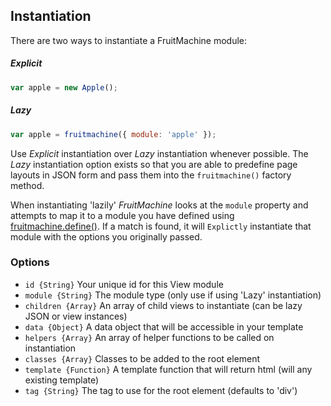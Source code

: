 ## Instantiation

There are two ways to instantiate a FruitMachine module:

##### Explicit

```js
var apple = new Apple();
```

##### Lazy

```js
var apple = fruitmachine({ module: 'apple' });
```

Use *Explicit* instantiation over *Lazy* instantiation whenever possible. The *Lazy* instantiation option exists so that you are able to predefine page layouts in JSON form and pass them into the `fruitmachine()` factory method.

When instantiating 'lazily' *FruitMachine* looks at the `module` property and attempts to map it to a module you have defined using [fruitmachine.define()](defining-modules.md). If a match is found, it will `Explictly` instantiate that module with the options you originally passed.

### Options

- `id {String}` Your unique id for this View module
- `module {String}` The module type (only use if using 'Lazy' instantiation)
- `children {Array}` An array of child views to instantiate (can be lazy JSON or view instances)
- `data {Object}` A data object that will be accessible in your template
- `helpers {Array}` An array of helper functions to be called on instantiation
- `classes {Array}` Classes to be added to the root element
- `template {Function}` A template function that will return html (will any existing template)
- `tag {String}` The tag to use for the root element (defaults to 'div')
